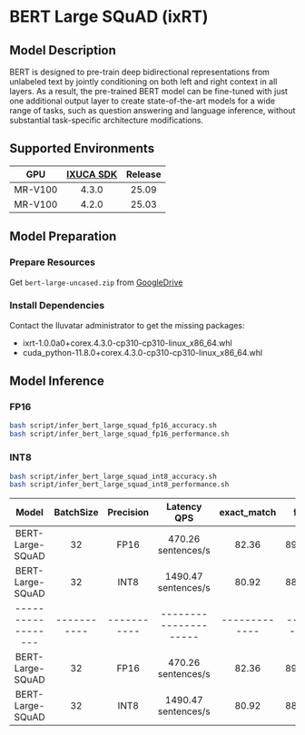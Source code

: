 # BERT Large SQuAD (ixRT)

## Model Description

BERT is designed to pre-train deep bidirectional representations from unlabeled text by jointly conditioning on both left and right context in all layers. As a result, the pre-trained BERT model can be fine-tuned with just one additional output layer to create state-of-the-art models for a wide range of tasks, such as question answering and language inference, without substantial task-specific architecture modifications.

## Supported Environments

| GPU    | [IXUCA SDK](https://gitee.com/deep-spark/deepspark#%E5%A4%A9%E6%95%B0%E6%99%BA%E7%AE%97%E8%BD%AF%E4%BB%B6%E6%A0%88-ixuca) | Release |
| :----: | :----: | :----: |
| MR-V100 | 4.3.0 | 25.09 |
| MR-V100 | 4.2.0 | 25.03 |

## Model Preparation

### Prepare Resources

Get `bert-large-uncased.zip` from [GoogleDrive](https://drive.google.com/file/d/1eD8QBkbK6YN-_YXODp3tmpp3cZKlrPTA/view?usp=drive_link)

### Install Dependencies

Contact the Iluvatar administrator to get the missing packages:
- ixrt-1.0.0a0+corex.4.3.0-cp310-cp310-linux_x86_64.whl
- cuda_python-11.8.0+corex.4.3.0-cp310-cp310-linux_x86_64.whl

## Model Inference

### FP16

```bash
bash script/infer_bert_large_squad_fp16_accuracy.sh
bash script/infer_bert_large_squad_fp16_performance.sh
```

### INT8

```bash
bash script/infer_bert_large_squad_int8_accuracy.sh
bash script/infer_bert_large_squad_int8_performance.sh
```

| Model              | BatchSize   | Precision   | Latency QPS           | exact_match   | f1      |
| :----: | :----: | :----: | :----: | :----: | :----: |
| BERT-Large-SQuAD   | 32          | FP16        | 470.26 sentences/s    | 82.36         | 89.68   |
| BERT-Large-SQuAD   | 32          | INT8        | 1490.47 sentences/s   | 80.92         | 88.20   |
| ------------------ | ----------- | ----------- | --------------------- | ------------- | ------- |
| BERT-Large-SQuAD   | 32          | FP16        | 470.26 sentences/s    | 82.36         | 89.68   |
| BERT-Large-SQuAD   | 32          | INT8        | 1490.47 sentences/s   | 80.92         | 88.20   |
